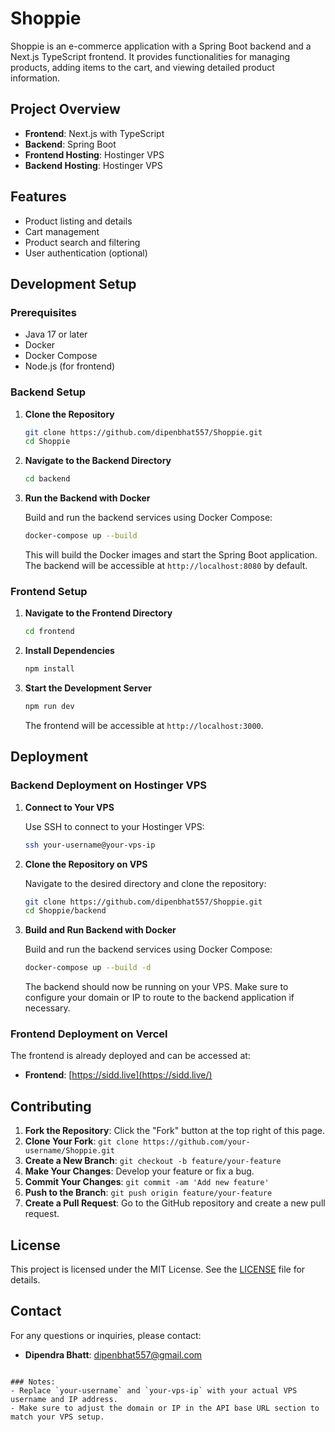 # Shoppie

Shoppie is an e-commerce application with a Spring Boot backend and a Next.js TypeScript frontend. It provides functionalities for managing products, adding items to the cart, and viewing detailed product information.

## Project Overview

- **Frontend**: Next.js with TypeScript
- **Backend**: Spring Boot
- **Frontend Hosting**: Hostinger VPS
- **Backend Hosting**: Hostinger VPS

## Features

- Product listing and details
- Cart management
- Product search and filtering
- User authentication (optional)

## Development Setup

### Prerequisites

- Java 17 or later
- Docker
- Docker Compose
- Node.js (for frontend)

### Backend Setup

1. **Clone the Repository**

   ```bash
   git clone https://github.com/dipenbhat557/Shoppie.git
   cd Shoppie
   ```

2. **Navigate to the Backend Directory**

   ```bash
   cd backend
   ```

3. **Run the Backend with Docker**

   Build and run the backend services using Docker Compose:

   ```bash
   docker-compose up --build
   ```

   This will build the Docker images and start the Spring Boot application. The backend will be accessible at `http://localhost:8080` by default.

### Frontend Setup

1. **Navigate to the Frontend Directory**

   ```bash
   cd frontend
   ```

2. **Install Dependencies**

   ```bash
   npm install
   ```

3. **Start the Development Server**

   ```bash
   npm run dev
   ```

   The frontend will be accessible at `http://localhost:3000`.

## Deployment

### Backend Deployment on Hostinger VPS

1. **Connect to Your VPS**

   Use SSH to connect to your Hostinger VPS:

   ```bash
   ssh your-username@your-vps-ip
   ```

2. **Clone the Repository on VPS**

   Navigate to the desired directory and clone the repository:

   ```bash
   git clone https://github.com/dipenbhat557/Shoppie.git
   cd Shoppie/backend
   ```

3. **Build and Run Backend with Docker**

   Build and run the backend services using Docker Compose:

   ```bash
   docker-compose up --build -d
   ```

   The backend should now be running on your VPS. Make sure to configure your domain or IP to route to the backend application if necessary.

### Frontend Deployment on Vercel

The frontend is already deployed and can be accessed at:

- **Frontend**: [https://sidd.live](https://sidd.live/)

## Contributing

1. **Fork the Repository**: Click the "Fork" button at the top right of this page.
2. **Clone Your Fork**: `git clone https://github.com/your-username/Shoppie.git`
3. **Create a New Branch**: `git checkout -b feature/your-feature`
4. **Make Your Changes**: Develop your feature or fix a bug.
5. **Commit Your Changes**: `git commit -am 'Add new feature'`
6. **Push to the Branch**: `git push origin feature/your-feature`
7. **Create a Pull Request**: Go to the GitHub repository and create a new pull request.

## License

This project is licensed under the MIT License. See the [LICENSE](LICENSE) file for details.

## Contact

For any questions or inquiries, please contact:

- **Dipendra Bhatt**: [dipenbhat557@gmail.com](mailto:dipenbhat557@gmail.com)
```

### Notes:
- Replace `your-username` and `your-vps-ip` with your actual VPS username and IP address.
- Make sure to adjust the domain or IP in the API base URL section to match your VPS setup.
